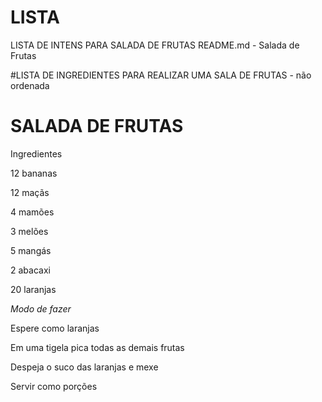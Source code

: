 # LISTA
LISTA DE INTENS PARA SALADA DE FRUTAS
README.md - Salada de Frutas
<!DOCTYPE HTML>
<html>
<html lang="pt-br">
 <cabeça>
      <meta charset="UTF-8">
#LISTA DE INGREDIENTES PARA REALIZAR UMA SALA DE FRUTAS - não ordenada

  <h1>SALADA DE FRUTAS</h1>

<p><stong>Ingredientes</stong></p>

<p>12 bananas</p> 
<p>12 maçãs</p>
<p>4 mamões</p>
<p>3 melões</p>
<p>5 mangás</p>
<p>2 abacaxi</p>
<p>20 laranjas</p>

<p><em> Modo de fazer</em></p>
<p>Espere como laranjas</p>
<p> Em uma tigela pica todas as demais frutas</p>
<p> Despeja o suco das laranjas e mexe</p>
<p> Servir como porções</p>
